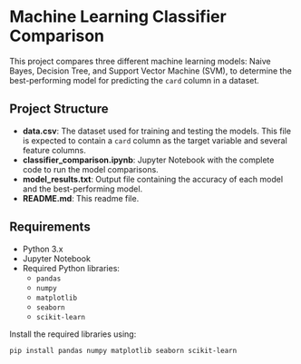 # Machine Learning Classifier Comparison

This project compares three different machine learning models: Naive Bayes, Decision Tree, and Support Vector Machine (SVM), to determine the best-performing model for predicting the `card` column in a dataset.

## Project Structure

- **data.csv**: The dataset used for training and testing the models. This file is expected to contain a `card` column as the target variable and several feature columns.
- **classifier_comparison.ipynb**: Jupyter Notebook with the complete code to run the model comparisons.
- **model_results.txt**: Output file containing the accuracy of each model and the best-performing model.
- **README.md**: This readme file.

## Requirements

- Python 3.x
- Jupyter Notebook
- Required Python libraries:
    - `pandas`
    - `numpy`
    - `matplotlib`
    - `seaborn`
    - `scikit-learn`

Install the required libraries using:

```bash
pip install pandas numpy matplotlib seaborn scikit-learn
